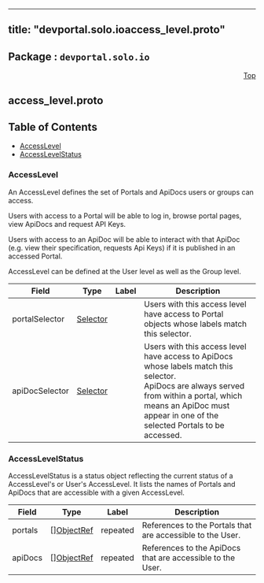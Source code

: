 
---
title: "devportal.solo.ioaccess_level.proto"
---

## Package : `devportal.solo.io`



<a name="top"></a>

<a name="API Reference for access_level.proto"></a>
<p align="right"><a href="#top">Top</a></p>

## access_level.proto


## Table of Contents
  - [AccessLevel](#devportal.solo.io.AccessLevel)
  - [AccessLevelStatus](#devportal.solo.io.AccessLevelStatus)







<a name="devportal.solo.io.AccessLevel"></a>

### AccessLevel
An AccessLevel defines the set of Portals and ApiDocs users or groups can access.

Users with access to a Portal will be able to log in, browse portal pages, view ApiDocs and request API Keys.

Users with access to an ApiDoc will be able to interact with that ApiDoc (e.g. view their specification,
requests Api Keys) if it is published in an accessed Portal.

AccessLevel can be defined at the User level as well as the Group level.


| Field | Type | Label | Description |
| ----- | ---- | ----- | ----------- |
| portalSelector | [Selector](#devportal.solo.io.Selector) |  | Users with this access level have access to Portal objects whose labels match this selector. |
| apiDocSelector | [Selector](#devportal.solo.io.Selector) |  | Users with this access level have access to ApiDocs whose labels match this selector.<br>ApiDocs are always served from within a portal, which means an ApiDoc must appear in one of the selected Portals to be accessed. |






<a name="devportal.solo.io.AccessLevelStatus"></a>

### AccessLevelStatus
AccessLevelStatus is a status object reflecting the current status of a AccessLevel's or User's AccessLevel.
It lists the names of Portals and ApiDocs that are accessible with a given AccessLevel.


| Field | Type | Label | Description |
| ----- | ---- | ----- | ----------- |
| portals | [][ObjectRef](#devportal.solo.io.ObjectRef) | repeated | References to the Portals that are accessible to the User. |
| apiDocs | [][ObjectRef](#devportal.solo.io.ObjectRef) | repeated | References to the ApiDocs that are accessible to the User. |





 <!-- end messages -->

 <!-- end enums -->

 <!-- end HasExtensions -->

 <!-- end services -->

